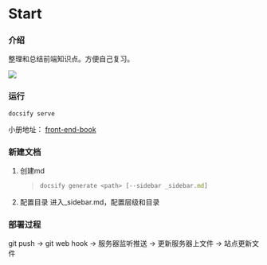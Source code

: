 # Start

### 介绍

整理和总结前端知识点。方便自己复习。

![](http://image.cocoroise.cn/前端技术能力图谱.png)

### 运行

`docsify serve`

小册地址：
[front-end-book](https://cocoroise.github.io/front-end-book/)

### 新建文档

1. 创建md

   > ```javascript
   > docsify generate <path> [--sidebar _sidebar.md]
   > ```

2. 配置目录 进入_sidebar.md，配置层级和目录

### 部署过程

git push -> git web hook -> 服务器监听推送 -> 更新服务器上文件 -> 站点更新文件





